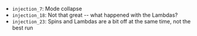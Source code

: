 - `injection_7`: Mode collapse
- `injection_18`: Not that great -- what happened with the Lambdas?
- `injection_23`: Spins and Lambdas are a bit off at the same time, not the best run